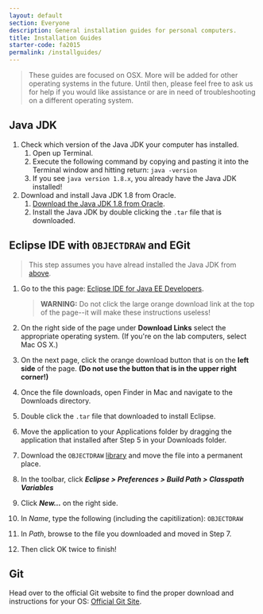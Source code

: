 ```yaml
---
layout: default
section: Everyone
description: General installation guides for personal computers.
title: Installation Guides
starter-code: fa2015
permalink: /installguides/
---
```


> These guides are focused on OSX. More will be added for other operating
> systems in the future. Until then, please feel free to ask us for help
> if you would like assistance or are in need of troubleshooting on a different
> operating system.

## Java JDK

1. Check which version of the Java JDK your computer has installed.
   1. Open up Terminal.
   2. Execute the following command by copying and pasting it into the Terminal
      window and hitting return: `java -version`
   3. If you see `java version 1.8.x`, you already have the Java JDK installed!
2. Download and install Java JDK 1.8 from Oracle.
   1. [Download the Java JDK 1.8 from Oracle][JavaJDK].
   2. Install the Java JDK by double clicking the `.tar` file that is
      downloaded.

## Eclipse IDE with `OBJECTDRAW` and EGit 

> This step assumes you have alread installed the Java JDK from [above](#java-jdk).

1. Go to the this page: [Eclipse IDE for Java EE Developers][eclipse].
   
   > **WARNING:** Do not click the large orange download link at the top of
   > the page--it will make these instructions useless!

2. On the right side of the page under **Download Links** select the
   appropriate operating system. (If you're on the lab computers, select Mac
   OS X.)
3. On the next page, click the orange download button that is on the **left 
   side** of the page. **(Do not use the button that is in the upper right
   corner!)**
4. Once the file downloads, open Finder in Mac and navigate to the Downloads
   directory.
5. Double click the `.tar` file that downloaded to install Eclipse.
6. Move the application to your Applications folder by dragging the
   application that installed after Step 5 in your Downloads folder.
7. Download the `OBJECTDRAW` [library][objectdraw] and move the file into
    a permanent place.
8.	In the toolbar, click ***Eclipse > Preferences > Build Path > Classpath
    Variables***
9. Click ***New...*** on the right side.
10. In *Name*, type the following (including the capitilization): `OBJECTDRAW`
11. In *Path*, browse to the file you downloaded and moved in Step 7.
12. Then click OK twice to finish!

## Git

Head over to the official Git website to find the proper download and
instructions for your OS: [Official Git Site](https://git-scm.com/downloads).


[JavaJDK]: http://www.oracle.com/technetwork/java/javase/downloads/jdk8-downloads-2133151.html
[eclipse]: http://www.eclipse.org/downloads/packages/eclipse-ide-java-ee-developers/marsr
[objectdraw]: http://eventfuljava.cs.williams.edu/library/objectdrawV1.1.2.jar
